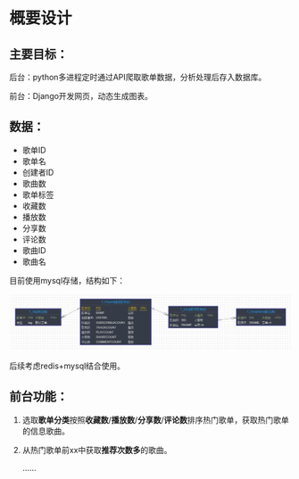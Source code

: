 # 概要设计

## 主要目标：

后台：python多进程定时通过API爬取歌单数据，分析处理后存入数据库。

前台：Django开发网页，动态生成图表。

## 数据：

* 歌单ID
* 歌单名
* 创建者ID
* 歌曲数
* 歌单标签
* 收藏数
* 播放数
* 分享数
* 评论数
* 歌曲ID
* 歌曲名

目前使用mysql存储，结构如下：

![结构](https://raw.githubusercontent.com/1368129224/NeteaseCloudMusicSpider/master/picture/20190414103943.jpg)

后续考虑redis+mysql结合使用。

## 前台功能：

1. 选取**歌单分类**按照**收藏数**/**播放数**/**分享数**/**评论数**排序热门歌单，获取热门歌单的信息歌曲。

2. 从热门歌单前xx中获取**推荐次数多**的歌曲。

   ......

   



